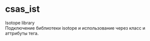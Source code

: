 # csas_ist
Isotope library<br/>
Подключение библиотеки isotope и использование через класс и аттрибуты тега.
